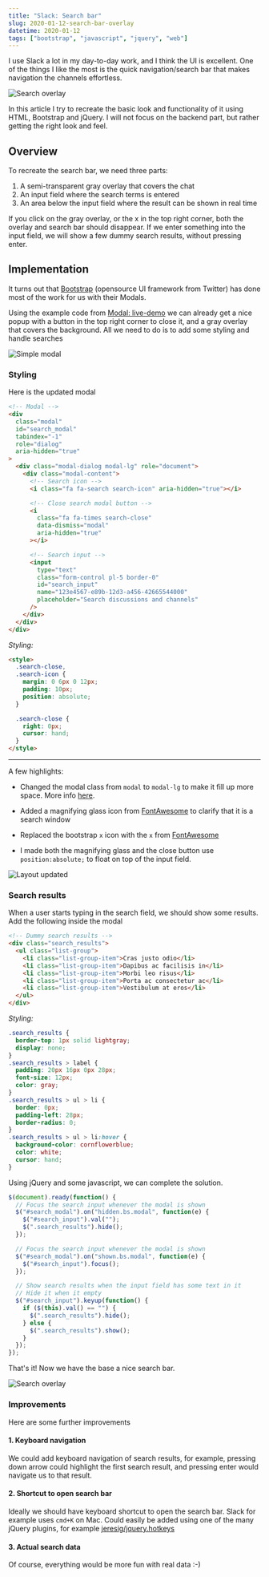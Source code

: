 ```yaml
---
title: "Slack: Search bar"
slug: 2020-01-12-search-bar-overlay
datetime: 2020-01-12
tags: ["bootstrap", "javascript", "jquery", "web"]
---
```


I use Slack a lot in my day-to-day work, and I think the UI is excellent. One of the things I like the most is the quick navigation/search bar that makes navigation the channels effortless.

![Search overlay](/img/slack-clone/6_end_result.gif)

In this article I try to recreate the basic look and functionality of it using HTML, Bootstrap and jQuery. I will not focus on the backend part, but rather getting the right look and feel.

<!--more-->

## Overview

To recreate the search bar, we need three parts:

1. A semi-transparent gray overlay that covers the chat
2. An input field where the search terms is entered
3. An area below the input field where the result can be shown in real time

If you click on the gray overlay, or the x in the top right corner, both the overlay and search bar should disappear.
If we enter something into the input field, we will show a few dummy search results, without pressing enter.

## Implementation

It turns out that [Bootstrap](https://getbootstrap.com/) (opensource UI framework from Twitter) has done most of the work for us with their Modals.

Using the example code from [Modal: live-demo](https://getbootstrap.com/docs/4.4/components/modal/#live-demo) we can already get a nice popup with a button in the top right corner to close it, and a gray overlay that covers the background. All we need to do is to add some styling and handle searches

![Simple modal](/img/slack-clone/4_simple_modal.png)

### Styling

Here is the updated modal

```html
<!-- Modal -->
<div
  class="modal"
  id="search_modal"
  tabindex="-1"
  role="dialog"
  aria-hidden="true"
>
  <div class="modal-dialog modal-lg" role="document">
    <div class="modal-content">
      <!-- Search icon -->
      <i class="fa fa-search search-icon" aria-hidden="true"></i>

      <!-- Close search modal button -->
      <i
        class="fa fa-times search-close"
        data-dismiss="modal"
        aria-hidden="true"
      ></i>

      <!-- Search input -->
      <input
        type="text"
        class="form-control pl-5 border-0"
        id="search_input"
        name="123e4567-e89b-12d3-a456-42665544000"
        placeholder="Search discussions and channels"
      />
    </div>
  </div>
</div>
```

_Styling:_

```html
<style>
  .search-close,
  .search-icon {
    margin: 0 6px 0 12px;
    padding: 10px;
    position: absolute;
  }

  .search-close {
    right: 0px;
    cursor: hand;
  }
</style>
```

---

A few highlights:

- Changed the modal class from `modal` to `modal-lg` to make it fill up more space. More info [here](https://getbootstrap.com/docs/4.0/components/modal/#optional-sizes).

- Added a magnifying glass icon from [FontAwesome](https://fontawesome.com/) to clarify that it is a search window

- Replaced the bootstrap `x` icon with the `x` from [FontAwesome](https://fontawesome.com/)

- I made both the magnifying glass and the close button use `position:absolute;` to float on top of the input field.

![Layout updated](/img/slack-clone/5_layout_updated.png)

### Search results

When a user starts typing in the search field, we should show some results. Add the following inside the modal

```html
<!-- Dummy search results -->
<div class="search_results">
  <ul class="list-group">
    <li class="list-group-item">Cras justo odio</li>
    <li class="list-group-item">Dapibus ac facilisis in</li>
    <li class="list-group-item">Morbi leo risus</li>
    <li class="list-group-item">Porta ac consectetur ac</li>
    <li class="list-group-item">Vestibulum at eros</li>
  </ul>
</div>
```

_Styling:_

```css
.search_results {
  border-top: 1px solid lightgray;
  display: none;
}
.search_results > label {
  padding: 20px 16px 0px 28px;
  font-size: 12px;
  color: gray;
}
.search_results > ul > li {
  border: 0px;
  padding-left: 28px;
  border-radius: 0;
}
.search_results > ul > li:hover {
  background-color: cornflowerblue;
  color: white;
  cursor: hand;
}
```

Using jQuery and some javascript, we can complete the solution.

```javascript
$(document).ready(function() {
  // Focus the search input whenever the modal is shown
  $("#search_modal").on("hidden.bs.modal", function(e) {
    $("#search_input").val("");
    $(".search_results").hide();
  });

  // Focus the search input whenever the modal is shown
  $("#search_modal").on("shown.bs.modal", function(e) {
    $("#search_input").focus();
  });

  // Show search results when the input field has some text in it
  // Hide it when it empty
  $("#search_input").keyup(function() {
    if ($(this).val() == "") {
      $(".search_results").hide();
    } else {
      $(".search_results").show();
    }
  });
});
```

That's it! Now we have the base a nice search bar.

![Search overlay](/img/slack-clone/6_end_result.gif)

### Improvements

Here are some further improvements

#### 1. Keyboard navigation

We could add keyboard navigation of search results, for example, pressing down arrow could highlight the first search result, and pressing enter would navigate us to that result.

#### 2. Shortcut to open search bar

Ideally we should have keyboard shortcut to open the search bar. Slack for example uses `cmd+K` on Mac. Could easily be added using one of the many jQuery plugins, for example [jeresig/jquery.hotkeys](https://github.com/jeresig/jquery.hotkeys)

#### 3. Actual search data

Of course, everything would be more fun with real data :-)
